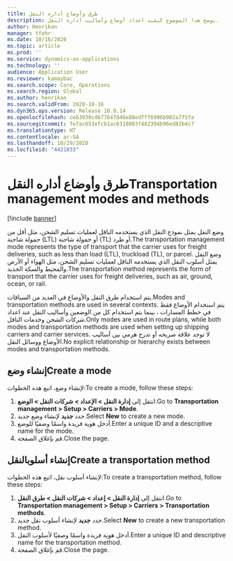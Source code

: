 ```yaml
---
title: طرق وأوضاع أداره النقل
description: يوضح هذا الموضوع كيفيه اعداد أوضاع وأساليب أداره النقل.
author: Henrikan
manager: tfehr
ms.date: 10/16/2020
ms.topic: article
ms.prod: ''
ms.service: dynamics-ax-applications
ms.technology: ''
audience: Application User
ms.reviewer: kamaybac
ms.search.scope: Core, Operations
ms.search.region: Global
ms.author: henrikan
ms.search.validFrom: 2020-10-16
ms.dyn365.ops.version: Release 10.0.14
ms.openlocfilehash: ceb3930cdb7764f846e88edfff6906b902a7f5fa
ms.sourcegitcommit: fe7ac653efcb1ac6318083f482394b96ed82b4c7
ms.translationtype: HT
ms.contentlocale: ar-SA
ms.lasthandoff: 10/29/2020
ms.locfileid: "4421833"
---
```

# <a name="transportation-management-modes-and-methods"></a><span data-ttu-id="a3558-103">طرق وأوضاع أداره النقل</span><span class="sxs-lookup"><span data-stu-id="a3558-103">Transportation management modes and methods</span></span>

[!include [banner](../includes/banner.md)]

<span data-ttu-id="a3558-104">وضع النقل يمثل نموذج النقل الذي يستخدمه الناقل لعمليات تسليم الشحن، مثل أقل من حمولة شاحنة (LTL) أو حمولة شاحنة (TL) أو طرد.</span><span class="sxs-lookup"><span data-stu-id="a3558-104">The transportation management  mode represents the type of transport that the carrier uses for freight deliveries, such as less than load (LTL), truckload (TL), or parcel.</span></span> <span data-ttu-id="a3558-105">وضع النقل يمثل أسلوب النقل الذي يستخدمه الناقل لعمليات تسليم الشحن، مثل الهواء أو الأرض والمحيط والسكة الحديد.</span><span class="sxs-lookup"><span data-stu-id="a3558-105">The transportation method represents the form of transport that the carrier uses for freight deliveries, such as air, ground, ocean, or rail.</span></span>

<span data-ttu-id="a3558-106">يتم استخدام طرق النقل والأوضاع في العديد من السياقات.</span><span class="sxs-lookup"><span data-stu-id="a3558-106">Modes and transportation methods are used in several contexts.</span></span> <span data-ttu-id="a3558-107">يتم استخدام الأوضاع فقط في خطط المسارات ، بينما يتم استخدام كل من الوضعين وأساليب النقل عند اعداد شركات الشحن وخدمات الناقل.</span><span class="sxs-lookup"><span data-stu-id="a3558-107">Only modes are used in route plans, while both modes and transportation methods are used when setting up shipping carriers and carrier services.</span></span> <span data-ttu-id="a3558-108">لا توجد علاقة صريحه أو تدرج هرمي بين أساليب الأوضاع ووسائل النقل.</span><span class="sxs-lookup"><span data-stu-id="a3558-108">No explicit relationship or hierarchy exists between modes and transportation methods.</span></span>

## <a name="create-a-mode"></a><span data-ttu-id="a3558-109">إنشاء وضع</span><span class="sxs-lookup"><span data-stu-id="a3558-109">Create a mode</span></span>

<span data-ttu-id="a3558-110">لإنشاء وضع، اتبع هذه الخطوات:</span><span class="sxs-lookup"><span data-stu-id="a3558-110">To create a mode, follow these steps:</span></span>

1. <span data-ttu-id="a3558-111">انتقل إلى **إدارة النقل \> الإعداد \> شركات النقل \> الوضع**.</span><span class="sxs-lookup"><span data-stu-id="a3558-111">Go to **Transportation management \> Setup \> Carriers \> Mode**.</span></span>
1. <span data-ttu-id="a3558-112">حدد **جديد** لإنشاء وضع جديد.</span><span class="sxs-lookup"><span data-stu-id="a3558-112">Select **New** to create a new mode.</span></span>
1. <span data-ttu-id="a3558-113">أدخل هوية فريدة واسمًا وصفيًا للوضع.</span><span class="sxs-lookup"><span data-stu-id="a3558-113">Enter a unique ID and a descriptive name for the mode.</span></span>
1. <span data-ttu-id="a3558-114">قم بإغلاق الصفحة.</span><span class="sxs-lookup"><span data-stu-id="a3558-114">Close the page.</span></span>

## <a name="create-a-transportation-method"></a><span data-ttu-id="a3558-115">إنشاء أسلوبالنقل</span><span class="sxs-lookup"><span data-stu-id="a3558-115">Create a transportation method</span></span>

<span data-ttu-id="a3558-116">لإنشاء أسلوب نقل، اتبع هذه الخطوات:</span><span class="sxs-lookup"><span data-stu-id="a3558-116">To create a transportation method, follow these steps:</span></span>

1. <span data-ttu-id="a3558-117">انتقل إلى **إدارة النقل \> إعداد \> شركات النقل \> طرق النقل**.</span><span class="sxs-lookup"><span data-stu-id="a3558-117">Go to **Transportation management \> Setup \> Carriers \> Transportation methods**.</span></span>
1. <span data-ttu-id="a3558-118">حدد **جديد** لإنشاء أسلوب نقل جديد.</span><span class="sxs-lookup"><span data-stu-id="a3558-118">Select **New** to create a new transportation method.</span></span>
1. <span data-ttu-id="a3558-119">أدخل هوية فريدة واسمًا وصفيًا لأسلوب النقل.</span><span class="sxs-lookup"><span data-stu-id="a3558-119">Enter a unique ID and descriptive name for the transportation method.</span></span>
1. <span data-ttu-id="a3558-120">قم بإغلاق الصفحة.</span><span class="sxs-lookup"><span data-stu-id="a3558-120">Close the page.</span></span>
